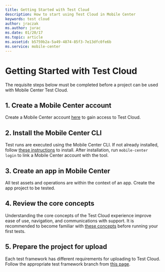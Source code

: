 ```yaml
---
title: Getting Started with Test Cloud
description: How to start using Test Cloud in Mobile Center
keywords: test cloud
author: jraczak
ms.author: jurac
ms.date: 01/20/17
ms.topic: article
ms.assetid: b5759b2a-5a49-4874-85f3-7e13dfc0fe6b
ms.service: mobile-center
---
```


# Getting Started with Test Cloud

The requisite steps below must be completed before a project can be used with Mobile Center Test Cloud.

## 1. Create a Mobile Center account
Create a Mobile Center account [here](https://mobile.azure.com) to gain access to Test Cloud.

## 2. Install the Mobile Center CLI
Test runs are executed using the Mobile Center CLI. If not already installed, follow [these instructions](/cli/) to install. After installation, run `mobile-center login` to link a Mobile Center account with the tool.

## 3. Create an app in Mobile Center
All test assets and operations are within the context of an app. Create the app project to be tested.

## 4. Review the core concepts
Understanding the core concepts of the Test Cloud experience improve ease of use, navigation, and communications with support. It is recommended to become familiar with [these concepts](/tet-cloud/core-context) before running your first tests.

## 5. Prepare the project for upload
Each test framework has different requirements for uploading to Test Cloud. Follow the appropriate test framework branch from [this page](/test-cloud/preparing-tests-for-upload/).
